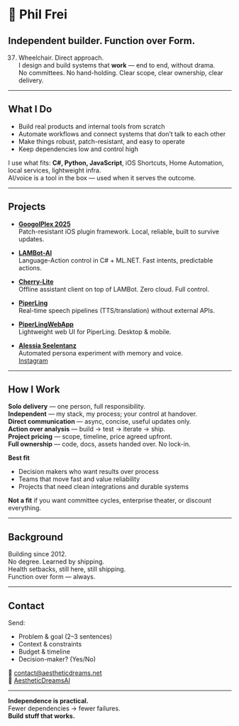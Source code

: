 # 👋 Phil Frei  
## Independent builder. Function over Form.

37. Wheelchair. Direct approach.  
I design and build systems that **work** — end to end, without drama.  
No committees. No hand-holding. Clear scope, clear ownership, clear delivery.

---

## What I Do
- Build real products and internal tools from scratch  
- Automate workflows and connect systems that don’t talk to each other  
- Make things robust, patch-resistant, and easy to operate  
- Keep dependencies low and control high

I use what fits: **C#, Python, JavaScript**, iOS Shortcuts, Home Automation, local services, lightweight infra.  
AI/voice is a tool in the box — used when it serves the outcome.

---

## Projects
- **[GoogolPlex 2025](https://github.com/AestheticDreamsAI/googolplex-2025)**  
  Patch-resistant iOS plugin framework. Local, reliable, built to survive updates.

- **[LAMBot-AI](https://github.com/AestheticDreamsAI/LAMBot-AI)**  
  Language-Action control in C# + ML.NET. Fast intents, predictable actions.

- **[Cherry-Lite](https://github.com/AestheticDreamsAI/Cherry-Lite)**  
  Offline assistant client on top of LAMBot. Zero cloud. Full control.

- **[PiperLing](https://github.com/AestheticDreamsAI/PiperLing)**  
  Real-time speech pipelines (TTS/translation) without external APIs.

- **[PiperLingWebApp](https://github.com/AestheticDreamsAI/PiperLingWebApp)**  
  Lightweight web UI for PiperLing. Desktop & mobile.

- **[Alessia Seelentanz](https://alessia-seelentanz.de/)**  
  Automated persona experiment with memory and voice.  
  [Instagram](https://www.instagram.com/alessiaseelentanz/)

---

## How I Work
**Solo delivery** — one person, full responsibility.  
**Independent** — my stack, my process; your control at handover.  
**Direct communication** — async, concise, useful updates only.  
**Action over analysis** — build → test → iterate → ship.  
**Project pricing** — scope, timeline, price agreed upfront.  
**Full ownership** — code, docs, assets handed over. No lock-in.

**Best fit**  
- Decision makers who want results over process  
- Teams that move fast and value reliability  
- Projects that need clean integrations and durable systems

**Not a fit** if you want committee cycles, enterprise theater, or discount everything.

---

## Background
Building since 2012.  
No degree. Learned by shipping.  
Health setbacks, still here, still shipping.  
Function over form — always.

---

## Contact
Send:  
- Problem & goal (2–3 sentences)  
- Context & constraints  
- Budget & timeline  
- Decision-maker? (Yes/No)

📧 [contact@aestheticdreams.net](mailto:contact@aestheticdreams.net)  
🔗 [AestheticDreamsAI](https://github.com/AestheticDreamsAI)

---

**Independence is practical.**  
Fewer dependencies → fewer failures.  
**Build stuff that works.**
